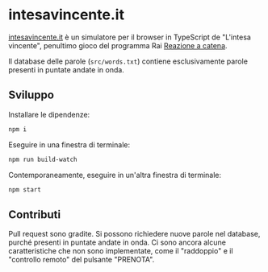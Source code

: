 # intesavincente.it
[intesavincente.it](https://intesavincente.it/) è un simulatore per il browser in TypeScript de "L'intesa vincente", penultimo gioco del programma Rai [Reazione a catena](https://www.raiplay.it/programmi/reazioneacatena).

Il database delle parole (`src/words.txt`) contiene esclusivamente parole presenti in puntate andate in onda.

## Sviluppo
Installare le dipendenze:
```sh
npm i
```
Eseguire in una finestra di terminale:
```sh
npm run build-watch
```
Contemporaneamente, eseguire in un'altra finestra di terminale:
```sh
npm start
```
## Contributi
Pull request sono gradite. Si possono richiedere nuove parole nel database, purché presenti in puntate andate in onda. Ci sono ancora alcune caratteristiche che non sono implementate, come il "raddoppio" e il "controllo remoto" del pulsante "PRENOTA".

